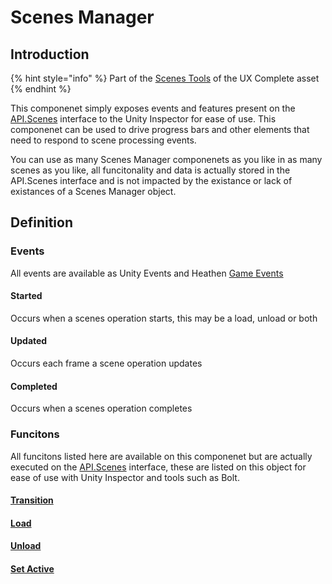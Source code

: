 # Scenes Manager

## Introduction

{% hint style="info" %}
Part of the [Scenes Tools](../learning/core-concepts/scenes-management.md) of the UX Complete asset
{% endhint %}

This componenet simply exposes events and features present on the [API.Scenes](../api/scenes.md) interface to the Unity Inspector for ease of use. This componenet can be used to drive progress bars and other elements that need to respond to scene processing events.

You can use as many Scenes Manager componenets as you like in as many scenes as you like, all funcitonality and data is actually stored in the API.Scenes interface and is not impacted by the existance or lack of existances of a Scenes Manager object.

## Definition

### Events

All events are available as Unity Events and Heathen [Game Events](../../system-core/game-events.md)

#### Started

Occurs when a scenes operation starts, this may be a load, unload or both

#### Updated

Occurs each frame a scene operation updates

#### Completed

Occurs when a scenes operation completes

### Funcitons

All funcitons listed here are available on this componenet but are actually executed on the [API.Scenes](../api/scenes.md) interface, these are listed on this object for ease of use with Unity Inspector and tools such as Bolt.

#### [Transition](../api/scenes.md#transition-between-scenes)

#### [Load](../api/scenes.md#additive-load-unload)

#### [Unload](../api/scenes.md#additive-load-unload)

#### [Set Active](../api/scenes.md#set-scene-active)
